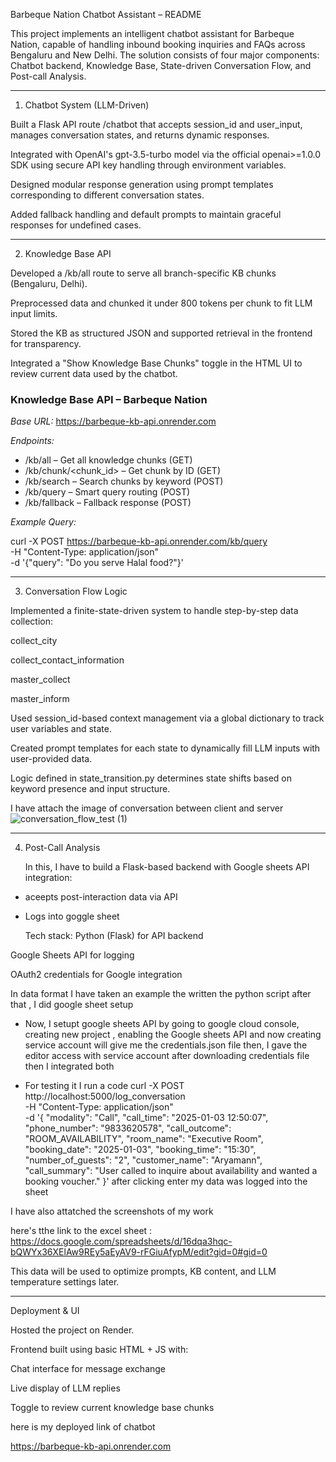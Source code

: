 Barbeque Nation Chatbot Assistant – README

This project implements an intelligent chatbot assistant for Barbeque Nation, capable of handling inbound booking inquiries and FAQs across Bengaluru and New Delhi. The solution consists of four major components: Chatbot backend, Knowledge Base, State-driven Conversation Flow, and Post-call Analysis.


---

1. Chatbot System (LLM-Driven)

Built a Flask API route /chatbot that accepts session_id and user_input, manages conversation states, and returns dynamic responses.

Integrated with OpenAI's gpt-3.5-turbo model via the official openai>=1.0.0 SDK using secure API key handling through environment variables.

Designed modular response generation using prompt templates corresponding to different conversation states.

Added fallback handling and default prompts to maintain graceful responses for undefined cases.



---

2. Knowledge Base API

Developed a /kb/all route to serve all branch-specific KB chunks (Bengaluru, Delhi).

Preprocessed data and chunked it under 800 tokens per chunk to fit LLM input limits.

Stored the KB as structured JSON and supported retrieval in the frontend for transparency.

Integrated a "Show Knowledge Base Chunks" toggle in the HTML UI to review current data used by the chatbot.

### Knowledge Base API – Barbeque Nation

*Base URL:* https://barbeque-kb-api.onrender.com

*Endpoints:*
- /kb/all – Get all knowledge chunks (GET)
- /kb/chunk/<chunk_id> – Get chunk by ID (GET)
- /kb/search – Search chunks by keyword (POST)
- /kb/query – Smart query routing (POST)
- /kb/fallback – Fallback response (POST)

*Example Query:*

curl -X POST https://barbeque-kb-api.onrender.com/kb/query \
-H "Content-Type: application/json" \
-d '{"query": "Do you serve Halal food?"}'




---

3. Conversation Flow Logic

Implemented a finite-state-driven system to handle step-by-step data collection:

collect_city

collect_contact_information

master_collect

master_inform


Used session_id-based context management via a global dictionary to track user variables and state.

Created prompt templates for each state to dynamically fill LLM inputs with user-provided data.

Logic defined in state_transition.py determines state shifts based on keyword presence and input structure.

I have attach the image of conversation between client and server
![conversation_flow_test (1)](https://github.com/user-attachments/assets/0ee74c3b-b2a0-4b40-8675-44da80ba96eb)




---

4. Post-Call Analysis

   In this, I have to build a Flask-based backend with Google sheets API integration:
 - aceepts post-interaction data via API
 - Logs into goggle sheet

   Tech stack:
   Python (Flask) for API backend

Google Sheets API for logging

OAuth2 credentials for Google integration

In data format I have taken an example 
the written the python script
after that , I did google sheet setup
- Now, I setupt google sheets API by going to google cloud console, 
creating new project , enabling the Google sheets API
and now creating service account will give me the credentials.json file 
then, I gave the editor access with service account after downloading credentials file
then I integrated both 

- For testing it I run a code 
curl -X POST http://localhost:5000/log_conversation \
-H "Content-Type: application/json" \
-d '{
  "modality": "Call",
  "call_time": "2025-01-03 12:50:07",
  "phone_number": "9833620578",
  "call_outcome": "ROOM_AVAILABILITY",
  "room_name": "Executive Room",
  "booking_date": "2025-01-03",
  "booking_time": "15:30",
  "number_of_guests": "2",
  "customer_name": "Aryamann",
  "call_summary": "User called to inquire about availability and wanted a booking voucher."
}'
  after clicking enter my data was logged into the sheet

I have also attatched the screenshots of my work

here's tthe link to the excel sheet : https://docs.google.com/spreadsheets/d/16dqa3hqc-bQWYx36XElAw9REy5aEyAV9-rFGiuAfypM/edit?gid=0#gid=0




This data will be used to optimize prompts, KB content, and LLM temperature settings later.



---

Deployment & UI

Hosted the project on Render.

Frontend built using basic HTML + JS with:

Chat interface for message exchange

Live display of LLM replies

Toggle to review current knowledge base chunks


here is my deployed link of chatbot

https://barbeque-kb-api.onrender.com

